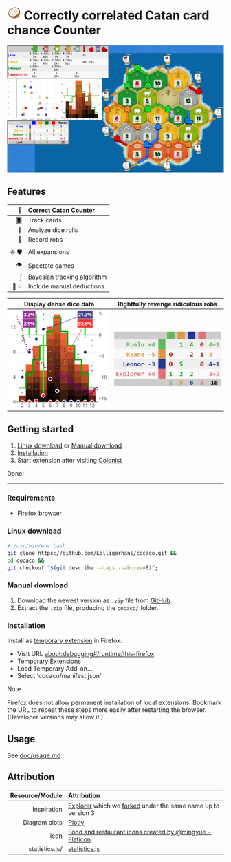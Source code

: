 <!-- Lists and tables are longer -->
<!-- markdownlint-disable line-length -->

# ![Icon](assets/coconut_32.png?raw=true) Correctly correlated Catan card chance Counter

![Outdated Screenshot](assets/screenshot.png?raw=true)

## Features

| 🥥 | Correct Catan Counter |
| -: | :- |
| 🂠 | Track cards |
| 🎲 | Analyze dice rolls |
| 🥷 | Record robs |
| ⛵ 🛡 | All expansions |
| 👁 | Spectate games |
| ∫ | Bayesian tracking algorithm |
| 👤 💡 | Include manual deductions |

| Display dense dice data | Rightfully revenge ridiculous robs |
| :-: | :-: |
| ![rolls plot](assets/rolls.png?raw=true) | ![robs table](assets/robs.png?raw=true) |

## Getting started

1. [Linux download](#linux-download) or [Manual download](#manual-download)
2. [Installation](#installation)
3. Start extension after visiting [Colonist][Colonist]

Done!

---

### Requirements

- Firefox browser

### Linux download

```bash
#!/usr/bin/env bash
git clone https://github.com/Lolligerhans/cocaco.git &&
cd cocaco &&
git checkout "$(git describe --tags --abbrev=0)";
```

### Manual download

1. Download the newest version as `.zip` file from
[GitHub](https://github.com/Lolligerhans/cocaco/tags).
1. Extract the `.zip` file, producing the `cocaco/` folder.

### Installation

Install as [temporary extension](https://extensionworkshop.com/documentation/develop/temporary-installation-in-firefox/ "Tutorial") in Firefox:

- Visit URL [about:debugging#/runtime/this-firefox](about:debugging#/runtime/this-firefox)
- Temporary Extensions
- Load Temporary Add-on...
- Select 'cocaco/manifest.json'
<!--Chrome worked in the Game Log version, but socket is FF only.-->
<!-- - [Chrome](https://www.cnet.com/tech/services-and-software/how-to-install-chrome-extensions-manually/ "Tutorial") -->
<!--   - Visit URL [chrome://extensions/](chrome://extensions/) -->
<!--   - Enable developer mode -->
<!--   - Load unpacked -->
<!--   - Select the 'cocaco/' directory. (The inner one if there are two.) -->

> [!NOTE]
> Firefox does not allow permanent installation of local extensions. Bookmark
> the URL to repeat these steps more easily after restarting the browser.
> (Developer versions may allow it.)

## Usage

See [doc/usage.md](doc/usage.md).

## Attribution

<!-- <a href="https://www.flaticon.com/free-icons/food-and-restaurant" title="food and restaurant icons"> Food and restaurant icons created by @mingyue - Flaticon</a>  -->
| Resource/Module | Attribution |
| -: | :- |
| Inspiration | [Explorer][Explorer] which we [forked][Original] under the same name up to version 3 |
| Diagram plots | [Plotly][Plotly] |
| Icon | [Food and restaurant icons created by @mingyue - Flaticon](https://www.flaticon.com/free-icons/food-and-restaurant "food and restaurant icons") |
| statistics.js/ | [statistics.js](https://thisancog.github.io/statistics.js/index.html "Documentation") |

<!--
 !  ╭─────────────────────────────────────────────────────────────────────────╮
 !  │ Link collection                                                         │
 !  ╰─────────────────────────────────────────────────────────────────────────╯
-->

[Colonist]: https://colonist.io/ "Colonist homepage"
[Explorer]: https://github.com/glasperfan/explorer "Explorer repository"
[Original]: https://github.com/Lolligerhans/explorer "Old fork"
[Plotly]: https://plotly.com/javascript/ "Plotly homepage"
